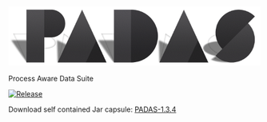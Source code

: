 ![Process Aware Data Suite](/resources/org/processmining/database/resources/padas-logo-720.png)

Process Aware Data Suite

[![Release](https://jitpack.io/v/edugonza/PADAS.svg?style=flat-square)](https://jitpack.io/#edugonza/PADAS)

Download self contained Jar capsule: [PADAS-1.3.4](https://jitpack.io/com/github/edugonza/PADAS/1.3.4/PADAS-1.3.4-capsule.jar)
